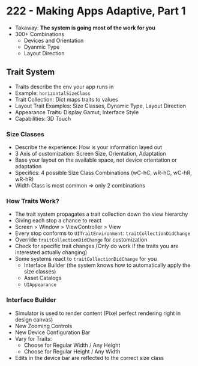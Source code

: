 # 222 - Making Apps Adaptive, Part 1

- Takaway: **The system is going most of the work for you**
- 300+ Combinations
    - Devices and Orientation
    - Dyanmic Type
    - Layout Direction

## Trait System

- Traits describe the env your app runs in
- Example: `horizontalSizeClass`
- Trait Collection: Dict maps traits to values
- Layout Trait Examples: Size Classes, Dynamic Type, Layout Direction
- Appearance Traits: Display Gamut, Interface Style
- Capabilities: 3D Touch

### Size Classes

- Describe the experience: How is your information layed out
- 3 Axis of customization: Screen Size, Orientation, Adaptation
- Base your layout on the available space, not device orientation or adaptation
- Specifics: 4 possible Size Class Combinations (wC-hC, wR-hC, wC-hR, wR-hR) 
- Width Class is most common => only 2 combinations

### How Traits Work?

- The trait system propagates a trait collection down the view hierarchy
- Giving each stop a chance to react 
- Screen > Window > ViewController > View
- Every stop conforms to `UITraitEnvironment`: `traitCollectionDidChange`
- Override `traitCollectionDidChange` for customization
- Check for specific trait changes (Only do work if the traits you are interested actually changing)
- Some systems react to `traitCollectionDidChange` for you
    - Interface Builder (the system knows how to automatically apply the size classes)
    - Asset Catalogs
    - `UIAppearance`

### Interface Builder

- Simulator is used to render content (Pixel perfect rendering right in design canvas)
- New Zooming Controls
- New Device Configuration Bar
- Vary for Traits:
    - Choose for Regular Width / Any Height
    - Choose for Regular Height / Any Width
- Edits in the device bar are reflected to the correct size class
